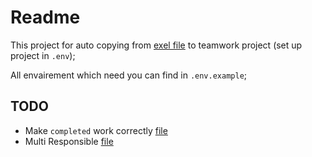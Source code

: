 # Readme

This project for auto copying from [exel file](https://docs.google.com/spreadsheets/d/1cIpx4uIdKPoTFu_TDN0eZH7mO9r4MF78ywS_ad8gSE4/edit#gid=521388112) to teamwork project (set up project in `.env`);

All envairement which need you can find in `.env.example`;

## TODO

- Make `completed` work correctly [file](./jobs/export-tasks-from-exel-to-teamwork.js:53)
- Multi Responsible [file](./jobs/export-tasks-from-exel-to-teamwork.js:54)
